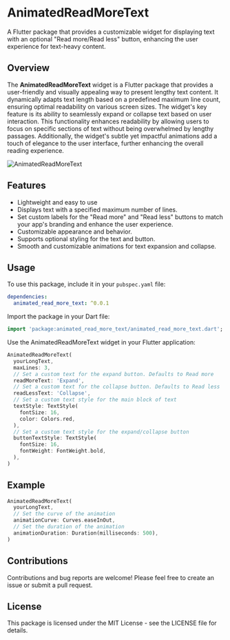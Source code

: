 # AnimatedReadMoreText

A Flutter package that provides a customizable widget for displaying text with an optional "Read more/Read less" button, enhancing the user experience for text-heavy content.

## Overview

The **AnimatedReadMoreText** widget is a Flutter package that provides a user-friendly and visually appealing way to present lengthy text content. It dynamically adapts text length based on a predefined maximum line count, ensuring optimal readability on various screen sizes. The widget's key feature is its ability to seamlessly expand or collapse text based on user interaction. This functionality enhances readability by allowing users to focus on specific sections of text without being overwhelmed by lengthy passages. Additionally, the widget's subtle yet impactful animations add a touch of elegance to the user interface, further enhancing the overall reading experience.


![AnimatedReadMoreText](https://github.com/monster555/animated_read_more_text/assets/32662133/9768e6a7-ed68-4010-8c79-a2c6a4026862)



## Features

- Lightweight and easy to use
- Displays text with a specified maximum number of lines.
- Set custom labels for the "Read more" and "Read less" buttons to match your app's branding and enhance the user experience.
- Customizable appearance and behavior.
- Supports optional styling for the text and button.
- Smooth and customizable animations for text expansion and collapse.

## Usage

To use this package, include it in your `pubspec.yaml` file:

```yaml
dependencies:
  animated_read_more_text: ^0.0.1
```
Import the package in your Dart file:

```dart
import 'package:animated_read_more_text/animated_read_more_text.dart';
```

Use the AnimatedReadMoreText widget in your Flutter application:
```dart
AnimatedReadMoreText(
  yourLongText,
  maxLines: 3,
  // Set a custom text for the expand button. Defaults to Read more
  readMoreText: 'Expand',
  // Set a custom text for the collapse button. Defaults to Read less
  readLessText: 'Collapse',
  // Set a custom text style for the main block of text
  textStyle: TextStyle(
    fontSize: 16,
    color: Colors.red,
  ),
  // Set a custom text style for the expand/collapse button
  buttonTextStyle: TextStyle(
    fontSize: 16,
    fontWeight: FontWeight.bold,
  ),
)
```

## Example
```dart
AnimatedReadMoreText(
  yourLongText,
  // Set the curve of the animation
  animationCurve: Curves.easeInOut,
  // Set the duration of the animation
  animationDuration: Duration(milliseconds: 500),
)
```
## Contributions
Contributions and bug reports are welcome! Please feel free to create an issue or submit a pull request.

## License
This package is licensed under the MIT License - see the LICENSE file for details.
